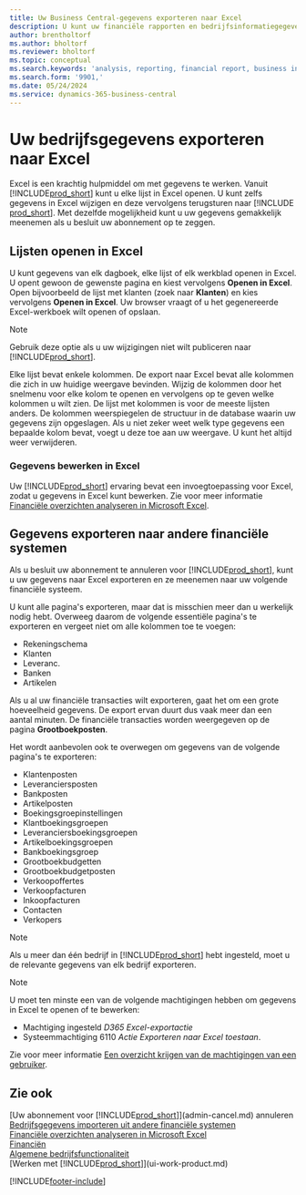 ```yaml
---
title: Uw Business Central-gegevens exporteren naar Excel
description: U kunt uw financiële rapporten en bedrijfsinformatiegegevens uit Business Central exporteren naar Excel of uw gegevens in Excel openen.
author: brentholtorf
ms.author: bholtorf
ms.reviewer: bholtorf
ms.topic: conceptual
ms.search.keywords: 'analysis, reporting, financial report, business intelligence, BI, Excel'
ms.search.form: '9901,'
ms.date: 05/24/2024
ms.service: dynamics-365-business-central
---
```

# Uw bedrijfsgegevens exporteren naar Excel

Excel is een krachtig hulpmiddel om met gegevens te werken. Vanuit [!INCLUDE[prod_short](includes/prod_short.md)] kunt u elke lijst in Excel openen. U kunt zelfs gegevens in Excel wijzigen en deze vervolgens terugsturen naar [!INCLUDE [prod_short](includes/prod_short.md)]. Met dezelfde mogelijkheid kunt u uw gegevens gemakkelijk meenemen als u besluit uw abonnement op te zeggen.

## Lijsten openen in Excel

U kunt gegevens van elk dagboek, elke lijst of elk werkblad openen in Excel. U opent gewoon de gewenste pagina en kiest vervolgens **Openen in Excel**. Open bijvoorbeeld de lijst met klanten (zoek naar **Klanten**) en kies vervolgens **Openen in Excel**. Uw browser vraagt of u het gegenereerde Excel-werkboek wilt openen of opslaan.  

> [!NOTE]
> Gebruik deze optie als u uw wijzigingen niet wilt publiceren naar [!INCLUDE[prod_short](includes/prod_short.md)].  

Elke lijst bevat enkele kolommen. De export naar Excel bevat alle kolommen die zich in uw huidige weergave bevinden. Wijzig de kolommen door het snelmenu voor elke kolom te openen en vervolgens op te geven welke kolommen u wilt zien. De lijst met kolommen is voor de meeste lijsten anders. De kolommen weerspiegelen de structuur in de database waarin uw gegevens zijn opgeslagen. Als u niet zeker weet welk type gegevens een bepaalde kolom bevat, voegt u deze toe aan uw weergave. U kunt het altijd weer verwijderen.  

### Gegevens bewerken in Excel

Uw [!INCLUDE[prod_short](includes/prod_short.md)] ervaring bevat een invoegtoepassing voor Excel, zodat u gegevens in Excel kunt bewerken. Zie voor meer informatie [Financiële overzichten analyseren in Microsoft Excel](finance-analyze-excel.md).  

## Gegevens exporteren naar andere financiële systemen

Als u besluit uw abonnement te annuleren voor [!INCLUDE[prod_short](includes/prod_short.md)], kunt u uw gegevens naar Excel exporteren en ze meenemen naar uw volgende financiële systeem.  

U kunt alle pagina's exporteren, maar dat is misschien meer dan u werkelijk nodig hebt. Overweeg daarom de volgende essentiële pagina's te exporteren en vergeet niet om alle kolommen toe te voegen:  

* Rekeningschema  
* Klanten  
* Leveranc.  
* Banken  
* Artikelen  

Als u al uw financiële transacties wilt exporteren, gaat het om een grote hoeveelheid gegevens. De export ervan duurt dus vaak meer dan een aantal minuten. De financiële transacties worden weergegeven op de pagina **Grootboekposten**.  

Het wordt aanbevolen ook te overwegen om gegevens van de volgende pagina's te exporteren:  

* Klantenposten  
* Leveranciersposten  
* Bankposten  
* Artikelposten  
* Boekingsgroepinstellingen  
* Klantboekingsgroepen  
* Leveranciersboekingsgroepen  
* Artikelboekingsgroepen  
* Bankboekingsgroep  
* Grootboekbudgetten  
* Grootboekbudgetposten  
* Verkoopoffertes  
* Verkoopfacturen  
* Inkoopfacturen  
* Contacten  
* Verkopers  

> [!NOTE]  
> Als u meer dan één bedrijf in [!INCLUDE[prod_short](includes/prod_short.md)] hebt ingesteld, moet u de relevante gegevens van elk bedrijf exporteren.

> [!NOTE]
> U moet ten minste een van de volgende machtigingen hebben om gegevens in Excel te openen of te bewerken:
>
> * Machtiging ingesteld *D365 Excel-exportactie*  
> * Systeemmachtiging 6110 *Actie Exporteren naar Excel toestaan*.  

Zie voor meer informatie [Een overzicht krijgen van de machtigingen van een gebruiker](ui-define-granular-permissions.md#get-an-overview-of-a-users-permissions).

## Zie ook

[Uw abonnement voor [!INCLUDE[prod_short](includes/prod_short.md)]](admin-cancel.md) annuleren  
[Bedrijfsgegevens importeren uit andere financiële systemen](across-import-data-configuration-packages.md)  
[Financiële overzichten analyseren in Microsoft Excel](finance-analyze-excel.md)  
[Financiën](finance.md)  
[Algemene bedrijfsfunctionaliteit](ui-across-business-areas.md)  
[Werken met [!INCLUDE[prod_short](includes/prod_short.md)]](ui-work-product.md)  


[!INCLUDE[footer-include](includes/footer-banner.md)]
